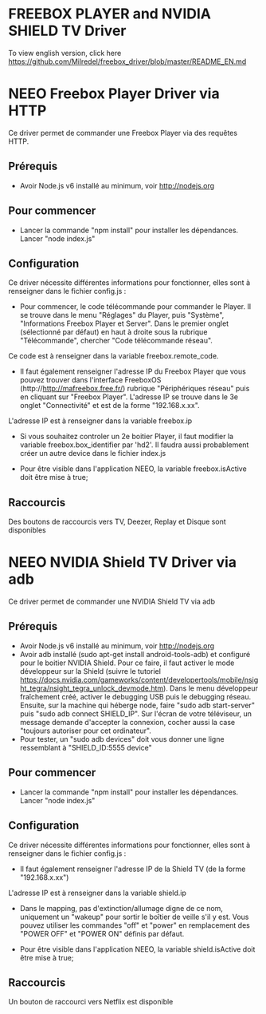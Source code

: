 # FREEBOX PLAYER and NVIDIA SHIELD TV Driver

To view english version, click here https://github.com/Milredel/freebox_driver/blob/master/README_EN.md


# NEEO Freebox Player Driver via HTTP

Ce driver permet de commander une Freebox Player via des requêtes HTTP.

## Prérequis

* Avoir Node.js v6 installé au minimum, voir http://nodejs.org

## Pour commencer

* Lancer la commande "npm install" pour installer les dépendances. Lancer "node index.js"

## Configuration

Ce driver nécessite différentes informations pour fonctionner, elles sont à renseigner dans le fichier config.js : 

* Pour commencer, le code télécommande pour commander le Player. Il se trouve dans le menu "Réglages" du Player, puis "Système", "Informations Freebox Player et Server". Dans le premier onglet (sélectionné par défaut) en haut à droite sous la rubrique "Télécommande", chercher "Code télécommande réseau".

Ce code est à renseigner dans la variable freebox.remote_code.

* Il faut également renseigner l'adresse IP du Freebox Player que vous pouvez trouver dans l'interface FreeboxOS (http://http://mafreebox.free.fr/) rubrique "Périphériques réseau" puis en cliquant sur "Freebox Player". L'adresse IP se trouve dans le 3e onglet "Connectivité" et est de la forme "192.168.x.xx".

L'adresse IP est à renseigner dans la variable freebox.ip 

* Si vous souhaitez controler un 2e boitier Player, il faut modifier la variable freebox.box_identifier par 'hd2'. Il faudra aussi probablement créer un autre device dans le fichier index.js

* Pour être visible dans l'application NEEO, la variable freebox.isActive doit être mise à true;

## Raccourcis

Des boutons de raccourcis vers TV, Deezer, Replay et Disque sont disponibles


# NEEO NVIDIA Shield TV Driver via adb

Ce driver permet de commander une NVIDIA Shield TV via adb

## Prérequis

* Avoir Node.js v6 installé au minimum, voir http://nodejs.org
* Avoir adb installé (sudo apt-get install android-tools-adb) et configuré pour le boitier NVIDIA Shield. Pour ce faire, il faut activer le mode développeur sur la Shield (suivre le tutoriel https://docs.nvidia.com/gameworks/content/developertools/mobile/nsight_tegra/nsight_tegra_unlock_devmode.htm). Dans le menu développeur fraîchement créé, activer le debugging USB puis le debugging réseau. Ensuite, sur la machine qui héberge node, faire "sudo adb start-server" puis "sudo adb connect SHIELD_IP". Sur l'écran de votre téléviseur, un message demande d'accepter la connexion, cocher aussi la case "toujours autoriser pour cet ordinateur".
* Pour tester, un "sudo adb devices" doit vous donner une ligne ressemblant à "SHIELD_ID:5555 device"


## Pour commencer

* Lancer la commande "npm install" pour installer les dépendances. Lancer "node index.js"

## Configuration

Ce driver nécessite différentes informations pour fonctionner, elles sont à renseigner dans le fichier config.js : 

* Il faut également renseigner l'adresse IP de la Shield TV (de la forme "192.168.x.xx")

L'adresse IP est à renseigner dans la variable shield.ip 

* Dans le mapping, pas d'extinction/allumage digne de ce nom, uniquement un "wakeup" pour sortir le boîtier de veille s'il y est. Vous pouvez utiliser les commandes "off" et "power" en remplacement des "POWER OFF" et "POWER ON" définis par défaut.

* Pour être visible dans l'application NEEO, la variable shield.isActive doit être mise à true;

## Raccourcis

Un bouton de raccourci vers Netflix est disponible